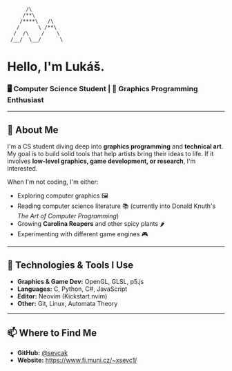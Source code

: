 ```
      /\      
     /**\     
    /****\   /\      
   /      \ /**\   
  /  /\    /    \  
 /__/  \__/      \ 
```

# Hello, I'm Lukáš.

### 🖥️ Computer Science Student | 🎨 Graphics Programming Enthusiast

---

## 👾 About Me

I'm a CS student diving deep into **graphics programming** and **technical art**. My goal is to build solid tools that help artists bring their ideas to life. If it involves **low-level graphics, game development, or research**, I'm interested.

When I'm not coding, I'm either:
- Exploring computer graphics 🖼️
- Reading computer science literature 📚 (currently into Donald Knuth's *The Art of Computer Programming*)
- Growing **Carolina Reapers** and other spicy plants 🌶️
- Experimenting with different game engines 🎮

---

## 🔧 Technologies & Tools I Use

- **Graphics & Game Dev:** OpenGL, GLSL, p5.js
- **Languages:** C, Python, C#, JavaScript
- **Editor:** Neovim (Kickstart.nvim)
- **Other:** Git, Linux, Automata Theory

---

## 📫 Where to Find Me

- **GitHub:** [@sevcak](https://github.com/sevcak)
- **Website:** https://www.fi.muni.cz/~xsevc1/

